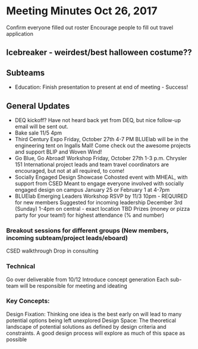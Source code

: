 # Meeting Minutes Oct 26, 2017

Confirm everyone filled out roster
Encourage people to fill out travel application
## Icebreaker - weirdest/best halloween costume??
## Subteams
- Education: Finish presentation to present at end of meeting - Success!
## General Updates
- DEQ kickoff? Have not heard back yet from DEQ, but nice follow-up email will be sent out. 
- Bake sale 11/5 4pm
- Third Century Expo
   Friday, October 27th 4-7 PM
   BLUElab will be in the engineering tent on Ingalls Mall!
   Come check out the awesome projects and support BLIP and Woven Wind!
- Go Blue, Go Abroad! Workshop
   Friday, October 27th 1-3 p.m.
   Chrysler 151
   International project leads and team travel coordinators are encouraged, but not at all required, to come! 
- Socially Engaged Design Showcase
   Cohosted event with MHEAL, with support from CSED
   Meant to engage everyone involved with socially engaged design on campus
   January 25 or February 1 at 4-7pm
- BLUElab Emerging Leaders Workshop
   RSVP by 11/3 10pm - 
   REQUIRED for new members
   Suggested for incoming leadership
   December 3rd (Sunday) 1-4pm on central - exact location TBD
   Prizes (money or pizza party for your team!) for highest attendance (% and number) 
### Breakout sessions for different groups (New members, incoming subteam/project leads/eboard) 
CSED walkthrough
Drop in consulting
### Technical
Go over deliverable from 10/12
Introduce concept generation
Each sub-team will be responsible for meeting and ideating
### Key Concepts:
Design Fixation: Thinking one idea is the best early on will lead to many potential options being left unexplored
Design Space: The theoretical landscape of potential solutions as defined by design criteria and constraints. A good design process will explore as much of this space as possible  


